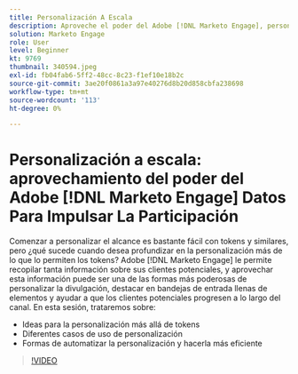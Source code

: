 ```yaml
---
title: Personalización A Escala
description: Aproveche el poder del Adobe [!DNL Marketo Engage], personalice más allá de los tokens.
solution: Marketo Engage
role: User
level: Beginner
kt: 9769
thumbnail: 340594.jpeg
exl-id: fb04fab6-5ff2-48cc-8c23-f1ef10e18b2c
source-git-commit: 3ae20f0861a3a97e40276d8b20d858cbfa238698
workflow-type: tm+mt
source-wordcount: '113'
ht-degree: 0%

---
```


# Personalización a escala: aprovechamiento del poder del Adobe [!DNL Marketo Engage] Datos Para Impulsar La Participación

Comenzar a personalizar el alcance es bastante fácil con tokens y similares, pero ¿qué sucede cuando desea profundizar en la personalización más de lo que lo permiten los tokens? Adobe [!DNL Marketo Engage] le permite recopilar tanta información sobre sus clientes potenciales, y aprovechar esta información puede ser una de las formas más poderosas de personalizar la divulgación, destacar en bandejas de entrada llenas de elementos y ayudar a que los clientes potenciales progresen a lo largo del canal. En esta sesión, trataremos sobre:

* Ideas para la personalización más allá de tokens
* Diferentes casos de uso de personalización
* Formas de automatizar la personalización y hacerla más eficiente

>[!VIDEO](https://video.tv.adobe.com/v/340594/?quality=12&learn=on)

